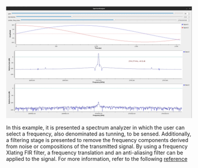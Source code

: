 <p align="center">
<img alt="ANalyzer" src="https://github.com/jracevedob/Post-Shannon-SDR/blob/main/Transmissions/SpectrumAnalyzer/SpektrumANalyzer.jpg" width="800">
</p>

In this example, it is presented a spectrum analyzer in which the user can select a frequency, also denominated as tunning, to be sensed. Additionally, a 
filtering stage is presented to remove the frequency components derived from noise or compositions of the transmitted signal. By using a frequency Xlating FIR filter, a frequency translation and an anti-aliasing filter can be applied to the signal. For more information, refer to the following [reference](http://blog.sdr.hu/grblocks/xlating-fir.htmlo)

